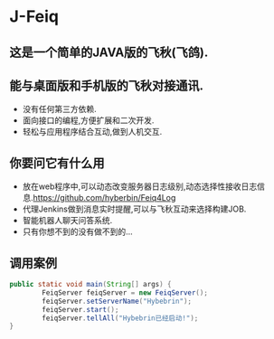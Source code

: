 # J-Feiq

## 这是一个简单的JAVA版的飞秋(飞鸽).
## 能与桌面版和手机版的飞秋对接通讯.
* 没有任何第三方依赖.
* 面向接口的编程,方便扩展和二次开发.
* 轻松与应用程序结合互动,做到人机交互.

## 你要问它有什么用
* 放在web程序中,可以动态改变服务器日志级别,动态选择性接收日志信息.https://github.com/hyberbin/Feiq4Log
* 代理Jenkins做到消息实时提醒,可以与飞秋互动来选择构建JOB.
* 智能机器人聊天问答系统.
* 只有你想不到的没有做不到的...


## 调用案例

```java
public static void main(String[] args) {
        FeiqServer feiqServer = new FeiqServer();
        feiqServer.setServerName("Hybebrin");
        feiqServer.start();
        feiqServer.tellAll("Hybebrin已经启动!");
}
```
